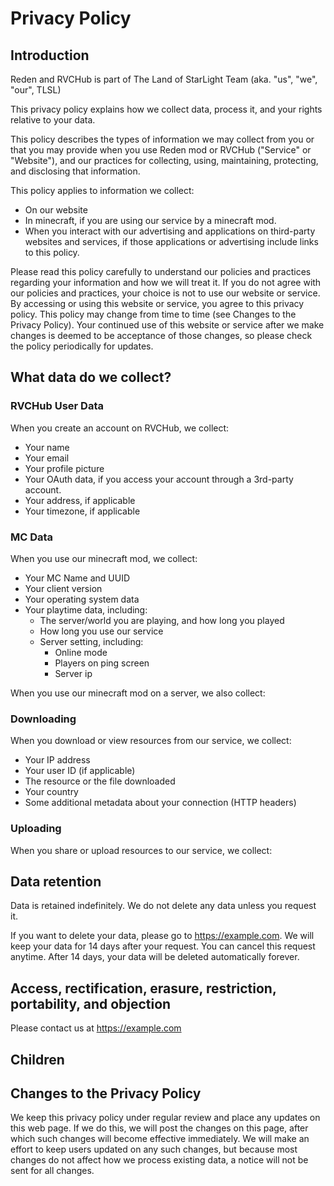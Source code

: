 # Privacy Policy

## Introduction

Reden and RVCHub is part of The Land of StarLight Team (aka. "us", "we", "our", TLSL)

This privacy policy explains how we collect data, process it, and your rights relative to your data.

This policy describes the types of information we may collect from you or that you may provide when you use Reden mod or RVCHub ("Service" or "Website"), and our practices for collecting, using, maintaining, protecting, and disclosing that information.

This policy applies to information we collect:
- On our website
- In minecraft, if you are using our service by a minecraft mod.
- When you interact with our advertising and applications on third-party websites and services, if those applications or advertising include links to this policy.

Please read this policy carefully to understand our policies and practices regarding your information and how we will treat it. If you do not agree with our policies and practices, your choice is not to use our website or service. By accessing or using this website or service, you agree to this privacy policy. This policy may change from time to time (see Changes to the Privacy Policy). Your continued use of this website or service after we make changes is deemed to be acceptance of those changes, so please check the policy periodically for updates.

## What data do we collect?

### RVCHub User Data

When you create an account on RVCHub, we collect:
- Your name
- Your email
- Your profile picture
- Your OAuth data, if you access your account through a 3rd-party account.
- Your address, if applicable
- Your timezone, if applicable

### MC Data

When you use our minecraft mod, we collect:
- Your MC Name and UUID
- Your client version
- Your operating system data
- Your playtime data, including:
  - The server/world you are playing, and how long you played
  - How long you use our service
  - Server setting, including:
    - Online mode
    - Players on ping screen
    - Server ip

When you use our minecraft mod on a server, we also collect:

### Downloading

When you download or view resources from our service, we collect:
- Your IP address
- Your user ID (if applicable)
- The resource or the file downloaded
- Your country
- Some additional metadata about your connection (HTTP headers)

### Uploading

When you share or upload resources to our service, we collect:

## Data retention

Data is retained indefinitely. We do not delete any data unless you request it.

If you want to delete your data, please go to <https://example.com>. We will keep your data for 14 days after your request. You can cancel this request anytime. After 14 days, your data will be deleted automatically forever.

## Access, rectification, erasure, restriction, portability, and objection

Please contact us at <https://example.com>

## Children

## Changes to the Privacy Policy

We keep this privacy policy under regular review and place any updates on this web page. If we do this, we will post the changes on this page, after which such changes will become effective immediately. We will make an effort to keep users updated on any such changes, but because most changes do not affect how we process existing data, a notice will not be sent for all changes.